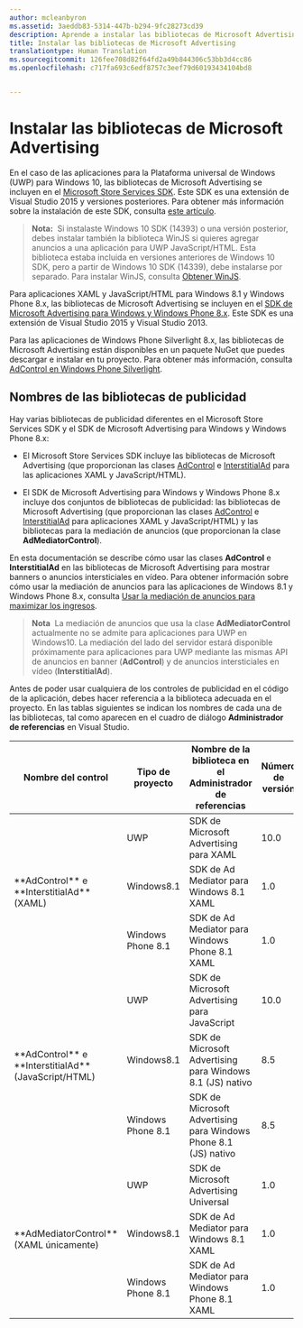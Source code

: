 ```yaml
---
author: mcleanbyron
ms.assetid: 3aeddb83-5314-447b-b294-9fc28273cd39
description: Aprende a instalar las bibliotecas de Microsoft Advertising.
title: Instalar las bibliotecas de Microsoft Advertising
translationtype: Human Translation
ms.sourcegitcommit: 126fee708d82f64fd2a49b844306c53bb3d4cc86
ms.openlocfilehash: c717fa693c6edf8757c3eef79d60193434104bd8


---
```


# Instalar las bibliotecas de Microsoft Advertising




En el caso de las aplicaciones para la Plataforma universal de Windows (UWP) para Windows 10, las bibliotecas de Microsoft Advertising se incluyen en el [Microsoft Store Services SDK](http://aka.ms/store-em-sdk). Este SDK es una extensión de Visual Studio 2015 y versiones posteriores. Para obtener más información sobre la instalación de este SDK, consulta [este artículo](microsoft-store-services-sdk.md).

> **Nota:**&nbsp;&nbsp;Si instalaste Windows 10 SDK (14393) o una versión posterior, debes instalar también la biblioteca WinJS si quieres agregar anuncios a una aplicación para UWP JavaScript/HTML. Esta biblioteca estaba incluida en versiones anteriores de Windows 10 SDK, pero a partir de Windows 10 SDK (14339), debe instalarse por separado. Para instalar WinJS, consulta [Obtener WinJS](http://try.buildwinjs.com/download/GetWinJS/).

Para aplicaciones XAML y JavaScript/HTML para Windows 8.1 y Windows Phone 8.x, las bibliotecas de Microsoft Advertising se incluyen en el [SDK de Microsoft Advertising para Windows y Windows Phone 8.x](http://aka.ms/store-8-sdk). Este SDK es una extensión de Visual Studio 2015 y Visual Studio 2013.

Para las aplicaciones de Windows Phone Silverlight 8.x, las bibliotecas de Microsoft Advertising están disponibles en un paquete NuGet que puedes descargar e instalar en tu proyecto. Para obtener más información, consulta [AdControl en Windows Phone Silverlight](adcontrol-in-windows-phone-silverlight.md).

## Nombres de las bibliotecas de publicidad


Hay varias bibliotecas de publicidad diferentes en el Microsoft Store Services SDK y el SDK de Microsoft Advertising para Windows y Windows Phone 8.x:

* El Microsoft Store Services SDK incluye las bibliotecas de Microsoft Advertising (que proporcionan las clases [AdControl](https://msdn.microsoft.com/library/windows/apps/microsoft.advertising.winrt.ui.adcontrol.aspx) e [InterstitialAd](https://msdn.microsoft.com/library/windows/apps/microsoft.advertising.winrt.ui.interstitialad.aspx) para las aplicaciones XAML y JavaScript/HTML).

* El SDK de Microsoft Advertising para Windows y Windows Phone 8.x incluye dos conjuntos de bibliotecas de publicidad: las bibliotecas de Microsoft Advertising (que proporcionan las clases [AdControl](https://msdn.microsoft.com/library/windows/apps/microsoft.advertising.winrt.ui.adcontrol.aspx) e [InterstitialAd](https://msdn.microsoft.com/library/windows/apps/microsoft.advertising.winrt.ui.interstitialad.aspx) para aplicaciones XAML y JavaScript/HTML) y las bibliotecas para la mediación de anuncios (que proporcionan la clase **AdMediatorControl**).

En esta documentación se describe cómo usar las clases **AdControl** e **InterstitialAd** en las bibliotecas de Microsoft Advertising para mostrar banners o anuncios intersticiales en vídeo. Para obtener información sobre cómo usar la mediación de anuncios para las aplicaciones de Windows 8.1 y Windows Phone 8.x, consulta [Usar la mediación de anuncios para maximizar los ingresos](https://msdn.microsoft.com/library/windows/apps/xaml/dn864359.aspx).

>**Nota**&nbsp;&nbsp;La mediación de anuncios que usa la clase **AdMediatorControl** actualmente no se admite para aplicaciones para UWP en Windows10. La mediación del lado del servidor estará disponible próximamente para aplicaciones para UWP mediante las mismas API de anuncios en banner (**AdControl**) y de anuncios intersticiales en vídeo (**InterstitialAd**).

Antes de poder usar cualquiera de los controles de publicidad en el código de la aplicación, debes hacer referencia a la biblioteca adecuada en el proyecto. En las tablas siguientes se indican los nombres de cada una de las bibliotecas, tal como aparecen en el cuadro de diálogo **Administrador de referencias** en Visual Studio.


<table>
    <thead>
        <tr><th>Nombre del control</th><th>Tipo de proyecto</th><th>Nombre de la biblioteca en el Administrador de referencias</th><th>Número de versión</th></tr>
    </thead>
    <tbody>
    <tr>
            <td rowspan="3">**AdControl** e **InterstitialAd** (XAML)</td>
            <td>UWP</td>
            <td>SDK de Microsoft Advertising para XAML</td>
            <td>10.0</td>
        </tr>
        <tr>
            <td>Windows8.1</td>
            <td>SDK de Ad Mediator para Windows 8.1 XAML</td>
            <td>1.0</td>
        </tr>
        <tr>
            <td>Windows Phone 8.1</td>
            <td>SDK de Ad Mediator para Windows Phone 8.1 XAML</td>
            <td>1.0</td>
        </tr>
    <tr>
            <td rowspan="3">**AdControl** e **InterstitialAd** (JavaScript/HTML)</td>
            <td>UWP</td>
            <td>SDK de Microsoft Advertising para JavaScript</td>
            <td>10.0</td>
        </tr>
        <tr>
            <td>Windows8.1</td>
            <td>SDK de Microsoft Advertising para Windows 8.1 (JS) nativo</td>
            <td>8.5</td>
        </tr>
        <tr>
            <td>Windows Phone 8.1</td>
            <td>SDK de Microsoft Advertising para Windows Phone 8.1 (JS) nativo</td>
            <td>8.5</td>
        </tr>
    <tr>
            <td rowspan="3">**AdMediatorControl** (XAML únicamente)</td>
            <td>UWP</td>
            <td>SDK de Microsoft Advertising Universal</td>
            <td>1.0</td>
        </tr>
        <tr>
            <td>Windows8.1</td>
            <td>SDK de Ad Mediator para Windows 8.1 XAML</td>
            <td>1.0</td>
        </tr>
        <tr>
            <td>Windows Phone 8.1</td>
            <td>SDK de Ad Mediator para Windows Phone 8.1 XAML</td>
            <td>1.0</td>
        </tr>
    </tbody>
</table>

 

 

 



<!--HONumber=Nov16_HO1-->


